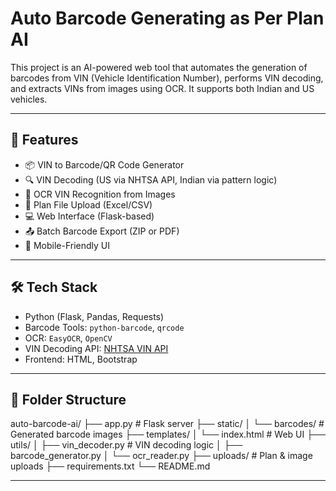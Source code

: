 # Auto Barcode Generating as Per Plan AI

This project is an AI-powered web tool that automates the generation of barcodes from VIN (Vehicle Identification Number), performs VIN decoding, and extracts VINs from images using OCR. It supports both Indian and US vehicles.

---

## 🚀 Features

- 📦 VIN to Barcode/QR Code Generator
- 🔍 VIN Decoding (US via NHTSA API, Indian via pattern logic)
- 🧠 OCR VIN Recognition from Images
- 📄 Plan File Upload (Excel/CSV)
- 💻 Web Interface (Flask-based)
- 📤 Batch Barcode Export (ZIP or PDF)
- 📱 Mobile-Friendly UI

---

## 🛠️ Tech Stack

- Python (Flask, Pandas, Requests)
- Barcode Tools: `python-barcode`, `qrcode`
- OCR: `EasyOCR`, `OpenCV`
- VIN Decoding API: [NHTSA VIN API](https://vpic.nhtsa.dot.gov/api/)
- Frontend: HTML, Bootstrap

---

## 📂 Folder Structure

auto-barcode-ai/ ├── app.py # Flask server ├── static/ │ └── barcodes/ # Generated barcode images ├── templates/ │ └── index.html # Web UI ├── utils/ │ ├── vin_decoder.py # VIN decoding logic │ ├── barcode_generator.py │ └── ocr_reader.py ├── uploads/ # Plan & image uploads ├── requirements.txt └── README.md

---


